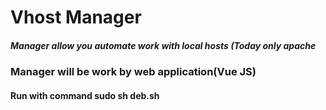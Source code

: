 # Vhost Manager

##### Manager allow you automate work with local hosts (Today only apache

### Manager will be work by web application(Vue JS)

#### Run with command sudo sh deb.sh
